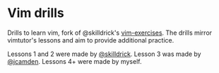 Vim drills
============================================================================

Drills to learn vim, fork of @skilldrick's [vim-exercises](https://github.com/skilldrick/vim-exercises).
The drills mirror vimtutor's lessons and aim to provide additional practice.

Lessons 1 and 2 were made by [@skilldrick]().
Lesson 3 was made by [@jcamden](https://github.com/jcamden).
Lessons 4+ were made by myself.
